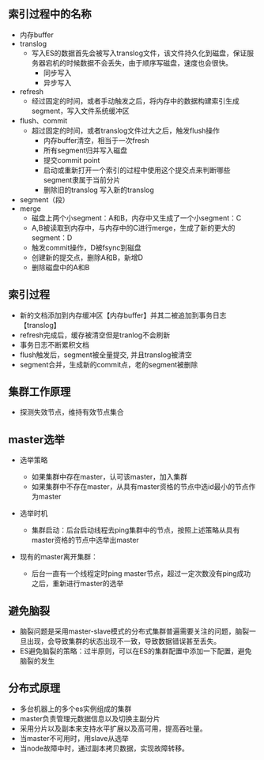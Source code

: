 ## 索引过程中的名称
- 内存buffer
- translog
  - 写入ES的数据首先会被写入translog文件，该文件持久化到磁盘，保证服务器宕机的时候数据不会丢失，由于顺序写磁盘，速度也会很快。
    - 同步写入
    - 异步写入
- refresh
  - 经过固定的时间，或者手动触发之后，将内存中的数据构建索引生成segment，写入文件系统缓冲区
- flush、commit
  - 超过固定的时间，或者translog文件过大之后，触发flush操作
     - 内存buffer清空，相当于一次fresh
     - 所有segment归并写入磁盘
     - 提交commit point
     - 启动或重新打开一个索引的过程中使用这个提交点来判断哪些segment隶属于当前分片
     - 删除旧的translog 写入新的translog
- segment（段）
- merge
  - 磁盘上两个小segment：A和B，内存中又生成了一个小segment：C
  - A,B被读取到内存中，与内存中的C进行merge，生成了新的更大的segment：D
  - 触发commit操作，D被fsync到磁盘
  - 创建新的提交点，删除A和B，新增D
  - 删除磁盘中的A和B

## 索引过程
- 新的文档添加到内存缓冲区【内存buffer】并其二被追加到事务日志【translog】
- refresh完成后，缓存被清空但是tranlog不会刷新
- 事务日志不断累积文档
- flush触发后，segment被全量提交, 并且translog被清空
- segment合并，生成新的commit点，老的segment被删除

## 集群工作原理
- 探测失效节点，维持有效节点集合

## master选举
-  选举策略
    - 如果集群中存在master，认可该master，加入集群
    - 如果集群中不存在master，从具有master资格的节点中选id最小的节点作为master

- 选举时机
    - 集群启动：后台启动线程去ping集群中的节点，按照上述策略从具有master资格的节点中选举出master
- 现有的master离开集群：
    - 后台一直有一个线程定时ping master节点，超过一定次数没有ping成功之后，重新进行master的选举

## 避免脑裂

- 脑裂问题是采用master-slave模式的分布式集群普遍需要关注的问题，脑裂一旦出现，会导致集群的状态出现不一致，导致数据错误甚至丢失。
- ES避免脑裂的策略：过半原则，可以在ES的集群配置中添加一下配置，避免脑裂的发生

## 分布式原理

- 多台机器上的多个es实例组成的集群
- master负责管理元数据信息以及切换主副分片
- 采用分片以及副本来支持水平扩展以及高可用，提高吞吐量。
- 当master不可用时，用slave从选举
- 当node故障中时，通过副本拷贝数据，实现故障转移。

